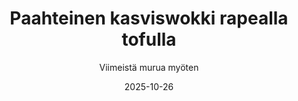 ---
title: "Paahteinen kasviswokki rapealla tofulla"
image: "https://vegaanibotti.lauravuo.me/2025/10/2025-10-26_small.png"
date: 2025-10-26
receipt_url: "https://viimeistamuruamyoten.com/paahteinen-kasviswokki-rapealla-tofulla/"
author: "Viimeistä murua myöten"
---